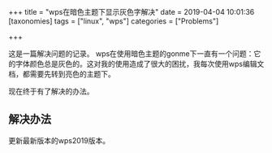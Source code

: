 +++
title = "wps在暗色主题下显示灰色字解决"
date = 2019-04-04 10:01:36
[taxonomies]
tags = ["linux", "wps"]
categories = ["Problems"]

+++

这是一篇解决问题的记录。
wps在使用暗色主题的gonme下一直有一个问题：它的字体颜色总是灰色的。这对我的使用造成了很大的困扰，我每次使用wps编辑文档，都需要先转到亮色的主题下。

现在终于有了解决的办法。


## 解决办法

更新最新版本的wps2019版本。
